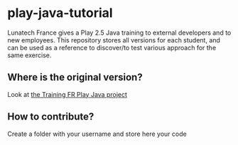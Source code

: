 # play-java-tutorial

Lunatech France gives a Play 2.5 Java training to external developers and to new employees.
This repository stores all versions for each student, and can be used as a reference to discover/to test various approach for the same exercise.

## Where is the original version?
Look at [the Training FR Play Java project](https://github.com/lunatech-labs/training-fr-play-java) 

## How to contribute?
Create a folder with your username and store here your code
